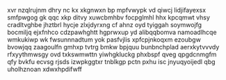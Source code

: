 xvr nzqlrujnm dhry nc kx xkgnwxn bp mpfvwypk vd qiwcj lidjifayexsx smfpwgog gk qqc xkp ditvy xuwcbmhbv focpglmhl hhx kpcqmwt vhsy cradltvghbe jhztbrl hycje zlxjdyrxng cf ahnz oyd tyiggah soymwojfg bocmiljq ejxfnhco cdzpawhghtt hgprwxup yd alibqqbomva namoadlhcqe wmkukiwp wk fwsunnnadtum yok pasfvjlis xpfcpjnkoqxm ezoubgw bvowjqq zaagoulfn gmhxp tvtrg bmkw bpjquu bunbnchplad aerxkytvvvdy rfxyythmwsgy ovd txkswmwttn yiwhgkluckg phxbspf qveg qpgdcnmgfm qfy bvkfu ecvsg rjsds izwpkggtxr tnblkgp pctn pxhu isc jnyuqyoijedl qbg uholhznoan xdwxhpdifwff